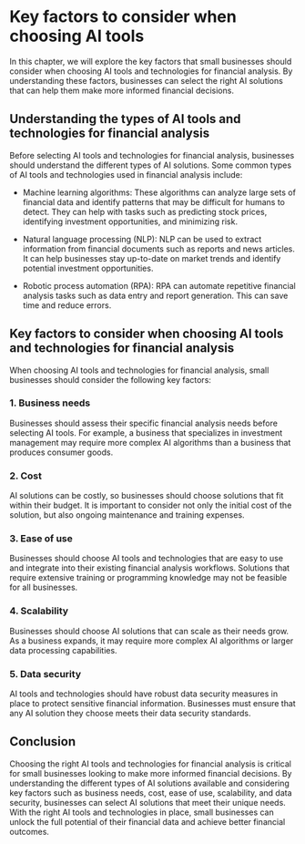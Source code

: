 # Key factors to consider when choosing AI tools

In this chapter, we will explore the key factors that small businesses should consider when choosing AI tools and technologies for financial analysis. By understanding these factors, businesses can select the right AI solutions that can help them make more informed financial decisions.

Understanding the types of AI tools and technologies for financial analysis
---------------------------------------------------------------------------

Before selecting AI tools and technologies for financial analysis, businesses should understand the different types of AI solutions. Some common types of AI tools and technologies used in financial analysis include:

* Machine learning algorithms: These algorithms can analyze large sets of financial data and identify patterns that may be difficult for humans to detect. They can help with tasks such as predicting stock prices, identifying investment opportunities, and minimizing risk.

* Natural language processing (NLP): NLP can be used to extract information from financial documents such as reports and news articles. It can help businesses stay up-to-date on market trends and identify potential investment opportunities.

* Robotic process automation (RPA): RPA can automate repetitive financial analysis tasks such as data entry and report generation. This can save time and reduce errors.

Key factors to consider when choosing AI tools and technologies for financial analysis
--------------------------------------------------------------------------------------

When choosing AI tools and technologies for financial analysis, small businesses should consider the following key factors:

### 1. Business needs

Businesses should assess their specific financial analysis needs before selecting AI tools. For example, a business that specializes in investment management may require more complex AI algorithms than a business that produces consumer goods.

### 2. Cost

AI solutions can be costly, so businesses should choose solutions that fit within their budget. It is important to consider not only the initial cost of the solution, but also ongoing maintenance and training expenses.

### 3. Ease of use

Businesses should choose AI tools and technologies that are easy to use and integrate into their existing financial analysis workflows. Solutions that require extensive training or programming knowledge may not be feasible for all businesses.

### 4. Scalability

Businesses should choose AI solutions that can scale as their needs grow. As a business expands, it may require more complex AI algorithms or larger data processing capabilities.

### 5. Data security

AI tools and technologies should have robust data security measures in place to protect sensitive financial information. Businesses must ensure that any AI solution they choose meets their data security standards.

Conclusion
----------

Choosing the right AI tools and technologies for financial analysis is critical for small businesses looking to make more informed financial decisions. By understanding the different types of AI solutions available and considering key factors such as business needs, cost, ease of use, scalability, and data security, businesses can select AI solutions that meet their unique needs. With the right AI tools and technologies in place, small businesses can unlock the full potential of their financial data and achieve better financial outcomes.
